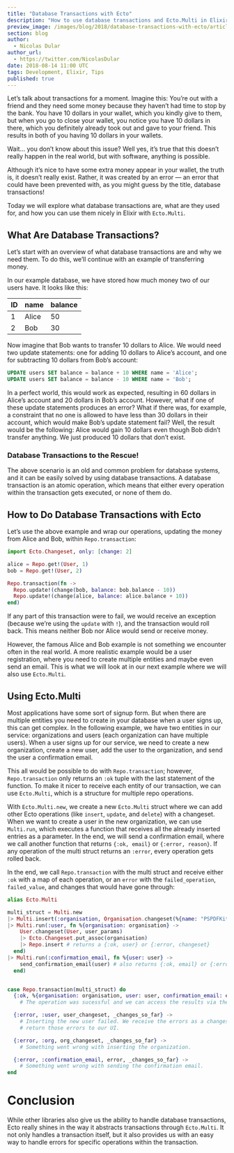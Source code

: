 ```yaml
---
title: "Database Transactions with Ecto"
description: "How to use database transactions and Ecto.Multi in Elixir"
preview_image: /images/blog/2018/database-transactions-with-ecto/article-header.png
section: blog
author:
  - Nicolas Dular
author_url:
  - https://twitter.com/NicolasDular
date: 2018-08-14 11:00 UTC
tags: Development, Elixir, Tips
published: true
---
```


Let’s talk about transactions for a moment. Imagine this: You’re out with a friend and they need some money because they haven’t had time to stop by the bank. You have 10 dollars in your wallet, which you kindly give to them, but when you go to close your wallet, you notice you have 10 dollars in there, which you definitely already took out and gave to your friend. This results in both of you having 10 dollars in your wallets.

Wait... you don’t know about this issue? Well yes, it’s true that this doesn’t really happen in the real world, but with software, anything is possible.

Although it’s nice to have some extra money appear in your wallet, the truth is, it doesn’t really exist. Rather, it was created by an error — an error that could have been prevented with, as you might guess by the title, database transactions!

Today we will explore what database transactions are, what are they used for, and how you can use them nicely in Elixir with `Ecto.Multi`.

## What Are Database Transactions?

Let’s start with an overview of what database transactions are and why we need them. To do this, we’ll continue with an example of transferring money.

In our example database, we have stored how much money two of our users have. It looks like this:

| ID | name | balance |
| -- | ---- | ----- |
| 1  | Alice| 50   |
| 2  | Bob  | 30   |

Now imagine that Bob wants to transfer 10 dollars to Alice. We would need two update statements: one for adding 10 dollars to Alice’s account, and one for subtracting 10 dollars from Bob’s account:

```sql
UPDATE users SET balance = balance + 10 WHERE name = 'Alice';
UPDATE users SET balance = balance - 10 WHERE name = 'Bob';
```

In a perfect world, this would work as expected, resulting in 60 dollars in Alice’s account and 20 dollars in Bob’s account. However, what if one of these update statements produces an error? What if there was, for example, a constraint that no one is allowed to have less than 30 dollars in their account, which would make Bob’s update statement fail? Well, the result would be the following: Alice would gain 10 dollars even though Bob didn’t transfer anything. We just produced 10 dollars that don’t exist.


### Database Transactions to the Rescue!

The above scenario is an old and common problem for database systems, and it can be easily solved by using database transactions. A database transaction is an atomic operation, which means that either every operation within the transaction gets executed, or none of them do.

## How to Do Database Transactions with Ecto

Let’s use the above example and wrap our operations, updating the money from Alice and Bob, within `Repo.transaction`:

```elixir
import Ecto.Changeset, only: [change: 2]

alice = Repo.get!(User, 1)
bob = Repo.get!(User, 2)

Repo.transaction(fn ->
  Repo.update!(change(bob, balance: bob.balance - 10))
  Repo.update!(change(alice, balance: alice.balance + 10))
end)
```

If any part of this transaction were to fail, we would receive an exception (because we’re using the `update` with `!`), and the transaction would roll back. This means neither Bob nor Alice would send or receive money.

However, the famous Alice and Bob example is not something we encounter often in the real world. A more realistic example would be a user registration, where you need to create multiple entities and maybe even send an email. This is what we will look at in our next example where we will also use `Ecto.Multi`.


## Using Ecto.Multi

Most applications have some sort of signup form. But when there are multiple entities you need to create in your database when a user signs up, this can get complex. In the following example, we have two entities in our service: organizations and users (each organization can have multiple users). When a user signs up for our service, we need to create a new organization, create a new user, add the user to the organization, and send the user a confirmation email.

This all would be possible to do with `Repo.transaction`; however, `Repo.transaction` only returns an `:ok` tuple with the last statement of the function. To make it nicer to receive each entity of our transaction, we can use `Ecto.Multi`, which is a structure for multiple repo operations.

With `Ecto.Multi.new`, we create a new `Ecto.Multi` struct where we can add other Ecto operations (like `insert`, `update`, and `delete`) with a changeset. When we want to create a user in the new organization, we can use `Multi.run`, which executes a function that receives all the already inserted entries as a parameter. In the end, we will send a confirmation email, where we call another function that returns `{:ok, email}` or `{:error, reason}`. If any operation of the multi struct returns an `:error`, every operation gets rolled back.

In the end, we call `Repo.transaction` with the multi struct and receive either `:ok` with a map of each operation, or an `error` with the `failed_operation`, `failed_value`, and changes that would have gone through:

```elixir
alias Ecto.Multi

multi_struct = Multi.new
|> Multi.insert(:organisation, Organisation.changeset(%{name: "PSPDFKit"}))
|> Multi.run(:user, fn %{organisation: organisation} ->
    User.changeset(User, user_params)
    |> Ecto.Changeset.put_assoc(organisation)
    |> Repo.insert # returns a {:ok, user} or {:error, changeset}
  end)
|> Multi.run(:confirmation_email, fn %{user: user} ->
    send_confirmation_email(user) # also returns {:ok, email} or {:error, reason}
  end)


case Repo.transaction(multi_struct) do
  {:ok, %{organisation: organisation, user: user, confirmation_email: email}} ->
    # The operation was sucessful and we can access the results via the keys of each operation.

  {:error, :user, user_changeset, _changes_so_far} ->
    # Inserting the new user failed. We receive the errors as a changeset and can
    # return those errors to our UI.

  {:error, :org, org_changeset, _changes_so_far} ->
    # Something went wrong with inserting the organization.

  {:error, :confirmation_email, error, _changes_so_far} ->
    # Something went wrong with sending the confirmation email.
end

```

# Conclusion

While other libraries also give us the ability to handle database transactions, Ecto really shines in the way it abstracts transactions through `Ecto.Multi`. It not only handles a transaction itself, but it also provides us with an easy way to handle errors for specific operations within the transaction.
